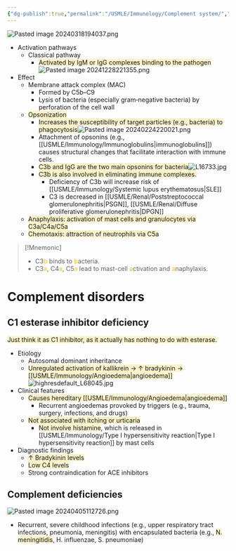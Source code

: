 ```yaml
---
{"dg-publish":true,"permalink":"/USMLE/Immunology/Complement system/","tags":["t1"]}
---
```


![Pasted image 20240318194037.png](/img/user/appendix/Pasted%20image%2020240318194037.png)
- Activation pathways
	- Classical pathway
		- <span style="background:rgba(240, 200, 0, 0.2)">Activated by IgM or IgG complexes binding to the pathogen</span>![Pasted image 20241228221355.png](/img/user/appendix/Pasted%20image%2020241228221355.png)
- Effect
	- Membrane attack complex (MAC)
		- Formed by C5b–C9
		- Lysis of bacteria (especially gram‑negative bacteria) by perforation of the cell wall
	- <span style="background:rgba(240, 200, 0, 0.2)">Opsonization</span>
		- <span style="background:rgba(240, 200, 0, 0.2)">Increases the susceptibility of target particles (e.g., bacteria) to phagocytosis</span>![Pasted image 20240224220021.png](/img/user/appendix/Pasted%20image%2020240224220021.png)
		- Attachment of opsonins (e.g., [[USMLE/Immunology/Immunoglobulins\|immunoglobulins]]) causes structural changes that facilitate interaction with immune cells.
		- <span style="background:rgba(240, 200, 0, 0.2)">C3b and IgG are the two main opsonins for bacteria</span>![L16733.jpg](/img/user/appendix/L16733.jpg)
		- <span style="background:rgba(240, 200, 0, 0.2)">C3b is also involved in eliminating immune complexes.</span>
			- Deficiency of C3b will increase risk of [[USMLE/Immunology/Systemic lupus erythematosus\|SLE]]
			- C3 is decreased in [[USMLE/Renal/Poststreptococcal glomerulonephritis\|PSGN]], [[USMLE/Renal/Diffuse proliferative glomerulonephritis\|DPGN]]
	- <span style="background:rgba(240, 200, 0, 0.2)">Anaphylaxis: activation of mast cells and granulocytes via C3a/C4a/C5a</span>
	- <span style="background:rgba(240, 200, 0, 0.2)">Chemotaxis: attraction of neutrophils via C5a</span>

>[!Mnemonic] 
>- C3<font color="#ffc000">b</font> binds to <font color="#ffc000">b</font>acteria.
>- C3<font color="#ffc000">a</font>, C4<font color="#ffc000">a</font>, C5<font color="#ffc000">a</font> lead to mast-cell <font color="#ffc000">a</font>ctivation and <font color="#ffc000">a</font>naphylaxis.
# Complement disorders
## C1 esterase inhibitor deficiency
<span style="background:rgba(240, 200, 0, 0.2)">Just think it as C1 inhibitor, as it actually has nothing to do with esterase.</span>
- Etiology
	- Autosomal dominant inheritance
	- <span style="background:rgba(240, 200, 0, 0.2)">Unregulated activation of kallikrein → ↑ bradykinin → [[USMLE/Immunology/Angioedema\|angioedema]]</span>![highresdefault_L68045.jpg](/img/user/appendix/highresdefault_L68045.jpg)
- Clinical features
	- <span style="background:rgba(240, 200, 0, 0.2)">Causes hereditary [[USMLE/Immunology/Angioedema\|angioedema]]</span>
		- Recurrent angioedemas provoked by triggers (e.g., trauma, surgery, infections, and drugs)
	- <span style="background:rgba(240, 200, 0, 0.2)">Not associated with itching or urticaria</span>
		- <span style="background:rgba(240, 200, 0, 0.2)">Not involve histamine</span>, which is released in [[USMLE/Immunology/Type I hypersensitivity reaction\|Type I hypersensitivity reaction]] by mast cells
- Diagnostic findings
	- <span style="background:rgba(240, 200, 0, 0.2)">↑ Bradykinin levels</span>
	- <span style="background:rgba(240, 200, 0, 0.2)">Low C4 levels</span>
	- Strong contraindication for ACE inhibitors
## Complement deficiencies
![Pasted image 20240405112726.png](/img/user/appendix/Pasted%20image%2020240405112726.png)
- Recurrent, severe childhood infections (e.g., upper respiratory tract infections, pneumonia, meningitis) with encapsulated bacteria (e.g., <span style="background:rgba(240, 200, 0, 0.2)">N. meningitidis</span>, H. influenzae, S. pneumoniae)
